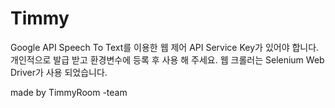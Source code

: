 # Timmy
Google API Speech To Text를 이용한 웹 제어
API Service Key가 있어야 합니다.
개인적으로 발급 받고 환경변수에 등록 후 사용 해 주세요.
웹 크롤러는 Selenium Web Driver가 사용 되었습니다.

made by TimmyRoom -team
